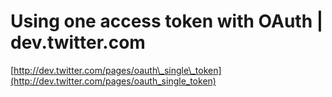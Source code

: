 <!--
id: 1059584656
link: http://tumblr.atmos.org/post/1059584656/using-one-access-token-with-oauth-dev-twitter-com
slug: using-one-access-token-with-oauth-dev-twitter-com
date: Fri Sep 03 2010 11:38:55 GMT-0700 (PDT)
publish: 2010-09-03
tags: 
title: Using one access token with OAuth | dev.twitter.com
-->


Using one access token with OAuth | dev.twitter.com
===================================================

[http://dev.twitter.com/pages/oauth\_single\_token](http://dev.twitter.com/pages/oauth_single_token)


